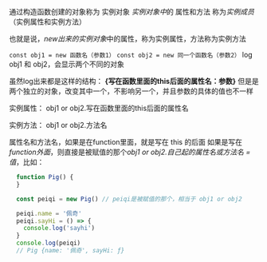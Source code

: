 通过构造函数创建的对象称为 实例对象
*实例对象中*的 属性和方法 称为*实例成员*（实例属性和实例方法）

也就是说，*new出来的实例对象*中的属性，称为实例属性，方法称为实例方法

`const obj1 = new 函数名（参数1）` 
`const obj2 = new 同一个函数名（参数2）`
log obj1 和 obj2，会显示两个不同的对象

虽然log出来都是这样的结构：
**{写在函数里面的this后面的属性名：参数}**
但是是两个独立的对象，改变其中一个，不影响另一个，并且参数的具体的值也不一样

实例属性：
obj1 or obj2.写在函数里面的this后面的属性名

实例方法：
obj1 or obj2.方法名

属性名和方法名，如果是在function里面，就是写在 this 的后面
如果是写在*function外面*，则直接是被赋值的那个*obj1 or obj2.自己起的属性名或方法名 = 值*，比如：
  ~~~javascript
    function Pig() {
    }

    const peiqi = new Pig() // peiqi是被赋值的那个，相当于 obj1 or obj2

    peiqi.name = '佩奇'
    peiqi.sayHi = () => {
      console.log('sayhi')
    }
    console.log(peiqi)
    // Pig {name: '佩奇', sayHi: ƒ}
  ~~~

